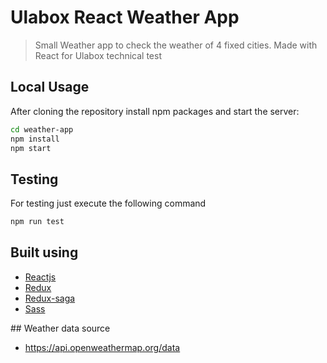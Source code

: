 # Ulabox React Weather App

> Small Weather app to check the weather of 4 fixed cities. Made with React for Ulabox technical test

## Local Usage

After cloning the repository install npm packages and start the server:

```bash
cd weather-app
npm install
npm start
```

## Testing

For testing just execute the following command

```bash
npm run test
```

## Built using

- [Reactjs](https://reactjs.org/)
- [Redux](https://redux.js.org/)
- [Redux-saga](https://github.com/redux-saga/redux-saga)
- [Sass](https://sass-lang.com/)

## Weather data source

- https://api.openweathermap.org/data
